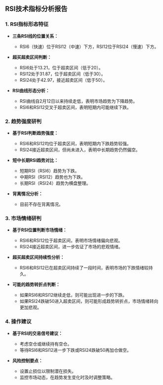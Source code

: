 ## RSI技术指标分析报告

### 1. RSI指标形态特征

- **三条RSI线的位置关系：**
  - RSI6（快速）位于RSI12（中速）下方，RSI12位于RSI24（慢速）下方。

- **超买超卖区间判断：**
  - RSI6处于13.21，位于超卖区间（低于20）。
  - RSI12处于31.87，位于超卖区间（低于30）。
  - RSI24处于42.97，接近超卖区间（低于50）。

- **RSI曲线形态分析：**
  - RSI曲线自2月12日以来持续走低，表明市场趋势为下降趋势。
  - RSI6和RSI12交叉于超卖区间，表明短期内可能继续下跌。

### 2. 趋势强度研判

- **基于RSI判断趋势强度：**
  - RSI6和RSI12均位于超卖区间，表明短期内下跌趋势较强。
  - RSI24接近超卖区间，但尚未进入，表明中长期趋势仍然偏空。

- **短中长期RSI趋势对比：**
  - 短期RSI（RSI6）趋势为下跌。
  - 中期RSI（RSI12）趋势也为下跌。
  - 长期RSI（RSI24）趋势为横盘整理。

- **背离情况分析：**
  - 目前不存在背离情况。

### 3. 市场情绪研判

- **基于RSI位置判断市场情绪：**
  - RSI6和RSI12位于超卖区间，表明市场情绪偏向悲观。
  - RSI24接近超卖区间，进一步佐证了市场的悲观情绪。

- **超买超卖区间持续性分析：**
  - RSI6和RSI12已在超卖区间持续了一段时间，表明市场的下跌情绪较持久。

- **可能的趋势转折点判断：**
  - 如果RSI6和RSI12继续走低，则可能出现进一步的下跌。
  - 如果RSI24跌破50进入超卖区间，则可能形成趋势转折点，市场情绪转向更加悲观。

### 4. 操作建议

- **基于RSI的交易信号建议：**
  - 考虑空仓或继续持有空仓。
  - 等待RSI6和RSI12进一步下跌或RSI24跌破50再加仓做空。

- **风险控制要点：**
  - 设置止损位以限制潜在损失。
  - 监控市场动态，在趋势发生变化时及时调整策略。